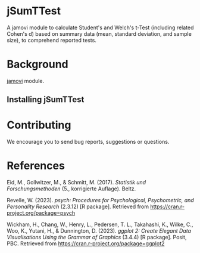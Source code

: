# jSumTTest
A jamovi module to calculate Student's and Welch's t-Test (including related Cohen's d) based on summary data (mean, standard deviation, and sample size), to comprehend reported tests.

# Background

 [jamovi](https://www.jamovi.org/)
module.

## Installing jSumTTest



# Contributing

We encourage you to send bug reports, suggestions or questions.


# References

Eid, M., Gollwitzer, M., & Schmitt, M. (2017). *Statistik und Forschungsmethoden* (5., korrigierte Auflage). Beltz.

Revelle, W. (2023). *psych: Procedures for Psychological, Psychometric, and Personality Research* (2.3.12) [R package]. Retrieved from <https://cran.r-project.org/package=psych>

Wickham, H., Chang, W., Henry, L., Pedersen, T. L., Takahashi, K., Wilke, C., Woo, K., Yutani, H., & Dunnington, D. (2023). *ggplot 2: Create Elegant Data Visualisations Using the Grammar of Graphics* (3.4.4) [R package]. Posit, PBC. Retrieved from <https://cran.r-project.org/package=ggplot2>
